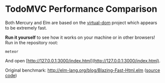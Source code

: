 # TodoMVC Performance Comparison

Both Mercury and Elm are based on the [virtual-dom][] project which appears to
be extremely fast.

[virtual-dom]: https://github.com/Matt-Esch/virtual-dom

**Run it yourself** to see how it works on your machine or in other
browsers! Run in the repository root:

```
meteor
```

And open [http://127.0.0.1:3000/index.html](http://127.0.0.1:3000/index.html).

Original benchmark: http://elm-lang.org/blog/Blazing-Fast-Html.elm ([source code](https://github.com/evancz/todomvc-perf-comparison))

